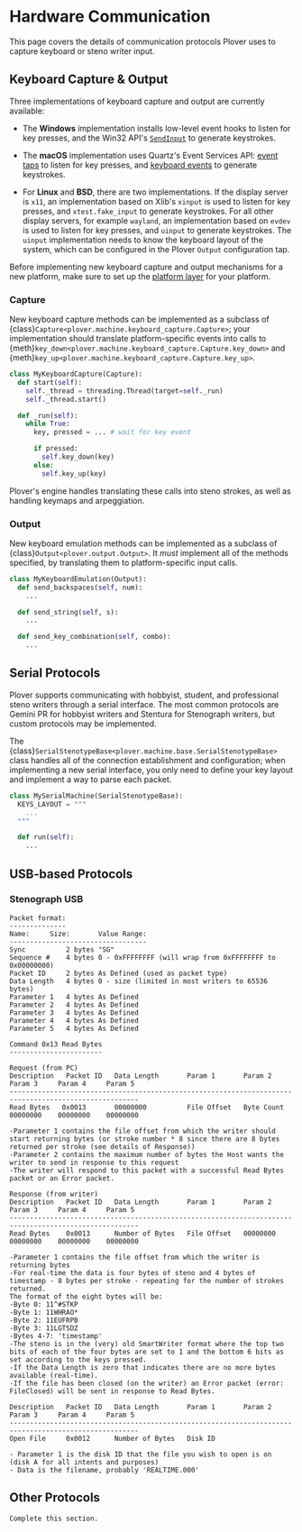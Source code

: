 # Hardware Communication

This page covers the details of communication protocols Plover uses to capture
keyboard or steno writer input.

## Keyboard Capture & Output

Three implementations of keyboard capture and output are currently available:

- The **Windows** implementation installs low-level event hooks to listen for
  key presses, and the Win32 API's [`SendInput`](https://learn.microsoft.com/en-us/windows/win32/api/winuser/nf-winuser-sendinput) to generate keystrokes.

- The **macOS** implementation uses Quartz's Event Services API: [event taps](https://developer.apple.com/documentation/coregraphics/1454426-cgeventtapcreate)
  to listen for key presses, and [keyboard events](https://developer.apple.com/documentation/coregraphics/1456564-cgeventcreatekeyboardevent)
  to generate keystrokes.

- For **Linux** and **BSD**, there are two implementations. If the display server is `x11`, an implementation based on Xlib's `xinput` is used to
  listen for key presses, and `xtest.fake_input` to generate keystrokes. For all other display servers, for example `wayland`, an implementation based
  on `evdev` is used to listen for key presses, and `uinput` to generate keystrokes. The `uinput` implementation needs to know the keyboard layout of the
  system, which can be configured in the Plover `Output` configuration tap.

Before implementing new keyboard capture and output mechanisms for a new
platform, make sure to set up the [platform layer](platform_layer) for your
platform.

### Capture

New keyboard capture methods can be implemented as a subclass of
{class}`Capture<plover.machine.keyboard_capture.Capture>`; your implementation
should translate platform-specific events into calls to
{meth}`key_down<plover.machine.keyboard_capture.Capture.key_down>` and {meth}`key_up<plover.machine.keyboard_capture.Capture.key_up>`.

```python
class MyKeyboardCapture(Capture):
  def start(self):
    self._thread = threading.Thread(target=self._run)
    self._thread.start()

  def _run(self):
    while True:
      key, pressed = ... # wait for key event

      if pressed:
        self.key_down(key)
      else:
        self.key_up(key)
```

Plover's engine handles translating these calls into steno strokes, as well as
handling keymaps and arpeggiation.

### Output

New keyboard emulation methods can be implemented as a subclass of
{class}`Output<plover.output.Output>`. It _must_ implement all of the methods
specified, by translating them to platform-specific input calls.

```python
class MyKeyboardEmulation(Output):
  def send_backspaces(self, num):
    ...

  def send_string(self, s):
    ...

  def send_key_combination(self, combo):
    ...
```

## Serial Protocols

Plover supports communicating with hobbyist, student, and professional steno
writers through a serial interface. The most common protocols are Gemini PR
for hobbyist writers and Stentura for Stenograph writers, but custom protocols
may be implemented.

The {class}`SerialStenotypeBase<plover.machine.base.SerialStenotypeBase>` class
handles all of the connection establishment and configuration; when
implementing a new serial interface, you only need to define your key layout
and implement a way to parse each packet.

```python
class MySerialMachine(SerialStenotypeBase):
  KEYS_LAYOUT = """
    ...
  """

  def run(self):
    ...
```

## USB-based Protocols

### Stenograph USB
```
Packet format:
--------------
Name:     Size:       Value Range:
----------------------------------
Sync          2 bytes "SG"
Sequence #    4 bytes 0 - 0xFFFFFFFF (will wrap from 0xFFFFFFFF to 0x00000000)
Packet ID     2 bytes As Defined (used as packet type)
Data Length   4 bytes 0 - size (limited in most writers to 65536 bytes)
Parameter 1   4 bytes As Defined
Parameter 2   4 bytes As Defined
Parameter 3   4 bytes As Defined
Parameter 4   4 bytes As Defined
Parameter 5   4 bytes As Defined

Command 0x13 Read Bytes
-----------------------

Request (from PC)
Description   Packet ID   Data Length       Param 1       Param 2     Param 3     Param 4     Param 5
------------------------------------------------------------------------------------------------------
Read Bytes   0x0013       00000000          File Offset   Byte Count  00000000    00000000    00000000

-Parameter 1 contains the file offset from which the writer should start returning bytes (or stroke number * 8 since there are 8 bytes returned per stroke (see details of Response))
-Parameter 2 contains the maximum number of bytes the Host wants the writer to send in response to this request
-The writer will respond to this packet with a successful Read Bytes packet or an Error packet.

Response (from writer)
Description   Packet ID   Data Length       Param 1       Param 2     Param 3     Param 4     Param 5
------------------------------------------------------------------------------------------------------
Read Bytes    0x0013      Number of Bytes   File Offset   00000000    00000000    00000000    00000000

-Parameter 1 contains the file offset from which the writer is returning bytes
-For real-time the data is four bytes of steno and 4 bytes of timestamp - 8 bytes per stroke - repeating for the number of strokes returned.
The format of the eight bytes will be:
-Byte 0: 11^#STKP
-Byte 1: 11WHRAO*
-Byte 2: 11EUFRPB
-Byte 3: 11LGTSDZ
-Bytes 4-7: 'timestamp'
-The steno is in the (very) old SmartWriter format where the top two bits of each of the four bytes are set to 1 and the bottom 6 bits as set according to the keys pressed.
-If the Data Length is zero that indicates there are no more bytes available (real-time).
-If the file has been closed (on the writer) an Error packet (error: FileClosed) will be sent in response to Read Bytes.

Description   Packet ID   Data Length       Param 1       Param 2     Param 3     Param 4     Param 5
------------------------------------------------------------------------------------------------------
Open File     0x0012      Number of Bytes   Disk ID

- Parameter 1 is the disk ID that the file you wish to open is on (disk A for all intents and purposes)
- Data is the filename, probably 'REALTIME.000'
```

## Other Protocols

```{todo}
Complete this section.
```
